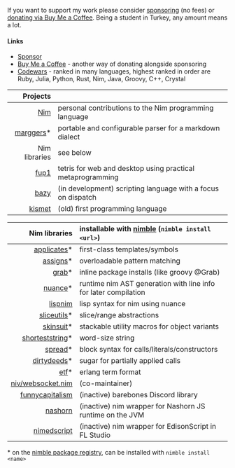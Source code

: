 If you want to support my work please consider [sponsoring](https://github.com/sponsors/metagn/) (no fees) or [donating via Buy Me a Coffee](https://www.buymeacoffee.com/metagn). Being a student in Turkey, any amount means a lot.


#### Links

* [Sponsor](https://github.com/sponsors/metagn/)
* [Buy Me a Coffee](https://www.buymeacoffee.com/metagn) - another way of donating alongside sponsoring
* [Codewars](https://www.codewars.com/users/metagn) - ranked in many languages, highest ranked in order are Ruby, Julia, Python, Rust, Nim, Java, Groovy, C++, Crystal

| Projects | |
| --: | :-- |
| [Nim](https://github.com/nim-lang/Nim/pulls?q=is%3Apr+author%3Ametagn) | personal contributions to the Nim programming language |
| [marggers](https://github.com/metagn/marggers)* | portable and configurable parser for a markdown dialect |
| Nim libraries | see below |
| [fup1](https://github.com/metagn/fup1) | tetris for web and desktop using practical metaprogramming |
| [bazy](https://github.com/metagn/bazy) | (in development) scripting language with a focus on dispatch |
| [kismet](https://github.com/metagn/kismet) | (old) first programming language |

| Nim libraries | installable with [nimble](https://github.com/nim-lang/nimble) (`nimble install <url>`) | 
| --: | :-- |
| [applicates](https://github.com/metagn/applicates)* | first-class templates/symbols |
| [assigns](https://github.com/metagn/assigns)* | overloadable pattern matching |
| [grab](https://github.com/metagn/grab)* | inline package installs (like groovy @Grab) |
| [nuance](https://github.com/metagn/nuance)* | runtime nim AST generation with line info for later compilation |
| [lispnim](https://github.com/metagn/lispnim) | lisp syntax for nim using nuance | 
| [sliceutils](https://github.com/metagn/sliceutils)* | slice/range abstractions |
| [skinsuit](https://github.com/metagn/skinsuit)* | stackable utility macros for object variants |
| [shorteststring](https://github.com/metagn/shorteststring)* | word-size string |
| [spread](https://github.com/metagn/spread)* | block syntax for calls/literals/constructors |
| [dirtydeeds](https://github.com/metagn/dirtydeeds)* | sugar for partially applied calls | 
| [etf](https://github.com/metagn/etf)* | erlang term format |
| [niv/websocket.nim](https://github.com/niv/websocket.nim) | (co-maintainer) |
| [funnycapitalism](https://github.com/metagn/funnycapitalism) | (inactive) barebones Discord library |
| [nashorn](https://github.com/metagn/nimnashorn) | (inactive) nim wrapper for Nashorn JS runtime on the JVM |
| [nimedscript](https://github.com/metagn/NimEdScript) | (inactive) nim wrapper for EdisonScript in FL Studio |

\* on the [nimble package registry](https://github.com/nim-lang/packages), can be installed with `nimble install <name>`
